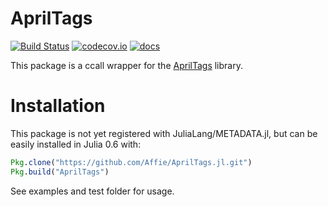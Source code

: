 # AprilTags

[![Build Status](https://travis-ci.org/Affie/AprilTags.jl.svg?branch=master)](https://travis-ci.org/Affie/AprilTags.jl)
[![codecov.io](http://codecov.io/github/Affie/AprilTags.jl/coverage.svg?branch=master)](http://codecov.io/github/Affie/AprilTags.jl?branch=master)
[![docs](https://img.shields.io/badge/docs-latest-blue.svg)](https://Affie.github.io/AprilTags.jl/latest/)

This package is a ccall wrapper for the [AprilTags](https://april.eecs.umich.edu/software/apriltag.html) library.

# Installation

This package is not yet registered with JuliaLang/METADATA.jl, but can be easily installed in Julia 0.6 with:
```julia
Pkg.clone("https://github.com/Affie/AprilTags.jl.git")
Pkg.build("AprilTags")
```

See examples and test folder for usage.
